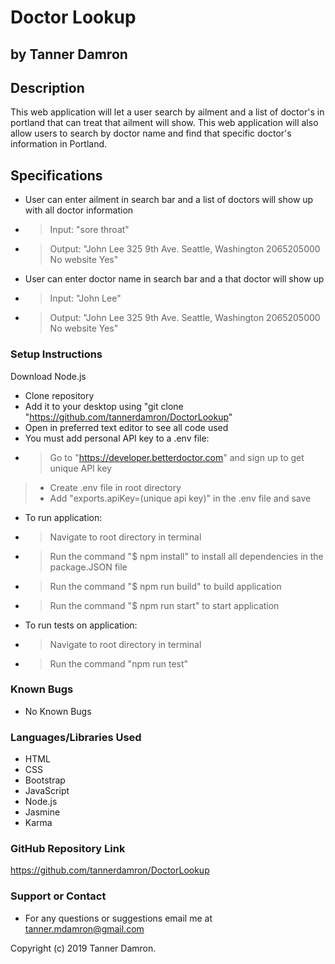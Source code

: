 # Doctor Lookup
## by Tanner Damron

## Description
This web application will let a user search by ailment and a list of doctor's in portland that can treat that ailment will show. This web application will also allow users to search by doctor name and find that specific doctor's information in Portland.

## Specifications
* User can enter ailment in search bar and a list of doctors will show up with all doctor information
* > Input: "sore throat"
* > Output: "John Lee	325 9th Ave. Seattle, Washington	2065205000	No website	Yes"
* User can enter doctor name in search bar and a that doctor will show up
* > Input: "John Lee"
* > Output: "John Lee	325 9th Ave. Seattle, Washington	2065205000	No website	Yes"

### Setup Instructions
Download Node.js

* Clone repository
* Add it to your desktop using "git clone "https://github.com/tannerdamron/DoctorLookup"
* Open in preferred text editor to see all code used
* You must add personal API key to a .env file:
* > Go to "https://developer.betterdoctor.com" and sign up to get unique API key
> * Create .env file in root directory
> * Add "exports.apiKey=(unique api key)" in the .env file and save
* To run application:
* > Navigate to root directory in terminal
* > Run the command "$ npm install" to install all dependencies in the package.JSON file
* > Run the command "$ npm run build" to build application
* > Run the command "$ npm run start" to start application
* To run tests on application:
* > Navigate to root directory in terminal
* > Run the command "npm run test"

### Known Bugs
* No Known Bugs

### Languages/Libraries Used
* HTML
* CSS
* Bootstrap
* JavaScript
* Node.js
* Jasmine
* Karma

### GitHub Repository Link
https://github.com/tannerdamron/DoctorLookup

### Support or Contact
* For any questions or suggestions email me at tanner.mdamron@gmail.com

Copyright (c) 2019 Tanner Damron.